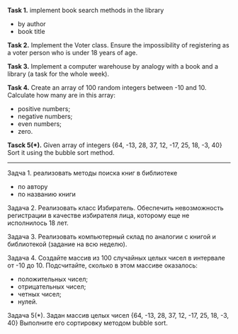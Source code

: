 **Task 1.**
implement book search methods in the library
- by author
- book title

**Task 2.**
Implement the Voter class. Ensure the impossibility of registering as a voter
person who is under 18 years of age.

**Task 3.**
Implement a computer warehouse by analogy with a book and a library
(a task for the whole week).

**Task 4.**
Create an array of 100 random integers between -10 and 10.
Calculate how many are in this array:
- positive numbers;
- negative numbers;
- even numbers;
- zero.

**Tasck 5(*).**
Given array of integers {64, -13, 28, 37, 12, -17, 25, 18, -3, 40}
Sort it using the bubble sort method.

___________________________

Задча 1.
реализовать методы поиска книг в библиотеке 
- по автору
- по названию книги

Задача 2.
Реализовать класс Избиратель. Обеспечить невозможность регистрации в качестве избирателя 
лица, которому еще не исполнилось 18 лет.

Задача 3.
Реализовать компьютерный склад по аналогии с книгой и библиотекой
(задание на всю неделю).

Задача 4.
Создайте массив из 100 случайных целых чисел в интервале от -10 до 10.
Подсчитайте, сколько в этом массиве оказалось:
- положительных чисел;
- отрицательных чисел;
- четных чисел;
- нулей.

Задача 5(*).
Задан массив целых чисел {64, -13, 28, 37, 12, -17, 25, 18, -3, 40}
Выполните его сортировку методом bubble sort.











